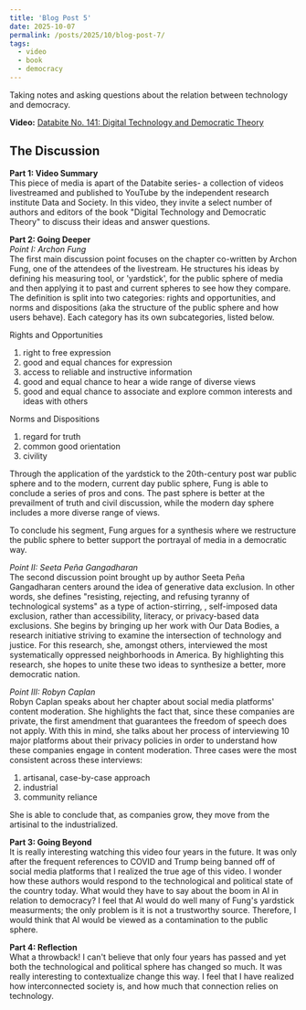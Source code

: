 ```yaml
---
title: 'Blog Post 5'
date: 2025-10-07
permalink: /posts/2025/10/blog-post-7/
tags:
  - video
  - book
  - democracy
---
```


Taking notes and asking questions about the relation between technology and democracy.

**Video:** 
[Databite No. 141: Digital Technology and Democratic Theory](https://www.youtube.com/watch?v=dcyPOjnMx-c&list=PLYrf5LyVCF1Nk28nRu8lcCIxtAH3iVGDj&index=23)

The Discussion
---
**Part 1: Video Summary**  
This piece of media is apart of the Databite series- a collection of videos livestreamed and published to YouTube by the independent research institute Data and Society. In this video, they invite a select number of authors and editors of the book "Digital Technology and Democratic Theory" to discuss their ideas and answer questions.

**Part 2: Going Deeper**  
*Point I: Archon Fung*  
The first main discussion point focuses on the chapter co-written by Archon Fung, one of the attendees of the livestream. He structures his ideas by defining his measuring tool, or 'yardstick', for the public sphere of media and then applying it to past and current spheres to see how they compare. The definition is split into two categories: rights and opportunities, and norms and dispositions (aka the structure of the public sphere and how users behave). Each category has its own subcategories, listed below.

Rights and Opportunities
1. right to free expression
2. good and equal chances for expression
3. access to reliable and instructive information
4. good and equal chance to hear a wide range of diverse views
5. good and equal chance to associate and explore common interests and ideas with others

Norms and Dispositions
1. regard for truth
2. common good orientation
3. civility

Through the application of the yardstick to the 20th-century post war public sphere and to the modern, current day public sphere, Fung is able to conclude a series of pros and cons. The past sphere is better at the prevailment of truth and civil discussion, while the modern day sphere includes a more diverse range of views. 

To conclude his segment, Fung argues for a synthesis where we restructure the public sphere to better support the portrayal of media in a democratic way.

*Point II: Seeta Peña Gangadharan*  
The second discussion point brought up by author Seeta Peña Gangadharan centers around the idea of generative data exclusion. In other words, she defines "resisting, rejecting, and refusing tyranny of technological systems" as a type of action-stirring, , self-imposed data exclusion, rather than accessibility, literacy, or privacy-based data exclusions. She begins by bringing up her work with Our Data Bodies, a research initiative striving to examine the intersection of technology and justice. For this research, she, amongst others, interviewed the most systematically oppressed neighborhoods in America. By highlighting this research, she hopes to unite these two ideas to synthesize a better, more democratic nation.

*Point III: Robyn Caplan*  
Robyn Caplan speaks about her chapter about social media platforms' content moderation. She highlights the fact that, since these companies are private, the first amendment that guarantees the freedom of speech does not apply. With this in mind, she talks about her process of interviewing 10 major platforms about their privacy policies in order to understand how these companies engage in content moderation. Three cases were the most consistent across these interviews:
1. artisanal, case-by-case approach
2. industrial
3. community reliance

She is able to conclude that, as companies grow, they move from the artisinal to the industrialized.

**Part 3: Going Beyond**  
It is really interesting watching this video four years in the future. It was only after the frequent references to COVID and Trump being banned off of social media platforms that I realized the true age of this video. I wonder how these authors would respond to the technological and political state of the country today. What would they have to say about the boom in AI in relation to democracy? I feel that AI would do well many of Fung's yardstick measurments; the only problem is it is not a trustworthy source. Therefore, I would think that AI would be viewed as a contamination to the public sphere.

**Part 4: Reflection**  
What a throwback! I can't believe that only four years has passed and yet both the technological and political sphere has changed so much. It was really interesting to contextualize change this way. I feel that I have realized how interconnected society is, and how much that connection relies on technology.